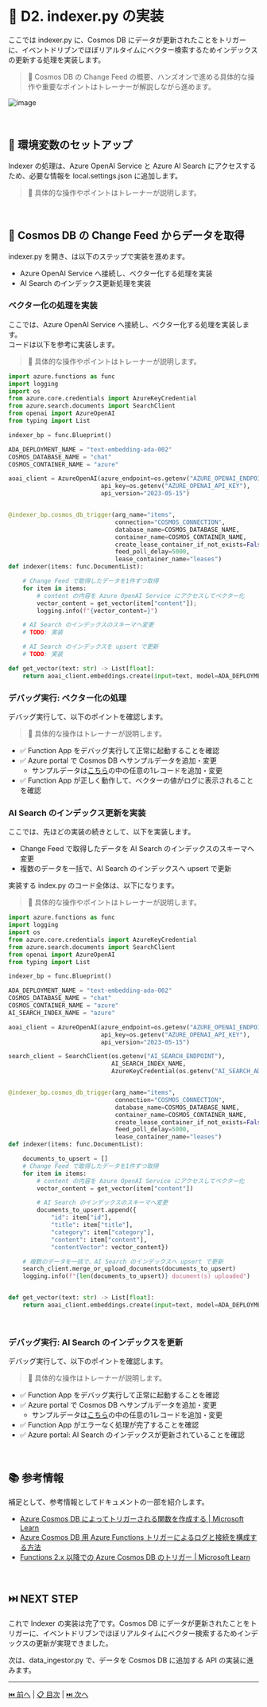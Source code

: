 # 🧪 D2. indexer.py の実装

ここでは indexer.py に、Cosmos DB にデータが更新されたことをトリガーに、イベントドリブンでほぼリアルタイムにベクター検索するためインデックスの更新する処理を実装します。

> 📝 Cosmos DB の Change Feed の概要、ハンズオンで進める具体的な操作や重要なポイントはトレーナーが解説しながら進めます。

![image](./images/architecture-indexer.png)

<br>

## 🔖 環境変数のセットアップ

Indexer の処理は、Azure OpenAI Service と Azure AI Search にアクセスするため、必要な情報を local.settings.json に追加します。

> 📝 具体的な操作やポイントはトレーナーが説明します。

<br>

## 🔖 Cosmos DB の Change Feed からデータを取得

indexer.py を開き、は以下のステップで実装を進めます。

- Azure OpenAI Service へ接続し、ベクター化する処理を実装
- AI Search のインデックス更新処理を実装

### ベクター化の処理を実装

ここでは、Azure OpenAI Service へ接続し、ベクター化する処理を実装します。  
コードは以下を参考に実装します。

> 📝 具体的な操作やポイントはトレーナーが説明します。

```python
import azure.functions as func
import logging
import os
from azure.core.credentials import AzureKeyCredential
from azure.search.documents import SearchClient
from openai import AzureOpenAI
from typing import List

indexer_bp = func.Blueprint()

ADA_DEPLOYMENT_NAME = "text-embedding-ada-002"
COSMOS_DATABASE_NAME = "chat"
COSMOS_CONTAINER_NAME = "azure"

aoai_client = AzureOpenAI(azure_endpoint=os.getenv("AZURE_OPENAI_ENDPOINT"),
                          api_key=os.getenv("AZURE_OPENAI_API_KEY"),
                          api_version="2023-05-15")


@indexer_bp.cosmos_db_trigger(arg_name="items",
                              connection="COSMOS_CONNECTION",
                              database_name=COSMOS_DATABASE_NAME,
                              container_name=COSMOS_CONTAINER_NAME,
                              create_lease_container_if_not_exists=False,
                              feed_poll_delay=5000,
                              lease_container_name="leases")
def indexer(items: func.DocumentList):

    # Change Feed で取得したデータを1件ずつ取得
    for item in items:
        # content の内容を Azure OpenAI Service にアクセスしてベクター化
        vector_content = get_vector(item["content"]);
        logging.info(f"{vector_content=}")

    # AI Search のインデックスのスキーマへ変更
    # TODO: 実装

    # AI Search のインデックスを upsert で更新
    # TODO: 実装

def get_vector(text: str) -> List[float]:
    return aoai_client.embeddings.create(input=text, model=ADA_DEPLOYMENT_NAME).data[0].embedding

```

### デバッグ実行: ベクター化の処理

デバッグ実行して、以下のポイントを確認します。

> 📝 具体的な操作はトレーナーが説明します。

- ✅ Function App をデバッグ実行して正常に起動することを確認
- ✅ Azure portal で Cosmos DB へサンプルデータを追加・変更
  - サンプルデータは[こちら](../data/sample-data.json)の中の任意の1レコードを追加・変更
- ✅ Function App が正しく動作して、ベクターの値がログに表示されることを確認


### AI Search のインデックス更新を実装

ここでは、先ほどの実装の続きとして、以下を実装します。

- Change Feed で取得したデータを AI Search のインデックスのスキーマへ変更
- 複数のデータを一括で、AI Search のインデックスへ upsert で更新

実装する index.py のコード全体は、以下になります。

> 📝 具体的な操作やポイントはトレーナーが説明します。

```python
import azure.functions as func
import logging
import os
from azure.core.credentials import AzureKeyCredential
from azure.search.documents import SearchClient
from openai import AzureOpenAI
from typing import List

indexer_bp = func.Blueprint()

ADA_DEPLOYMENT_NAME = "text-embedding-ada-002"
COSMOS_DATABASE_NAME = "chat"
COSMOS_CONTAINER_NAME = "azure"
AI_SEARCH_INDEX_NAME = "azure"

aoai_client = AzureOpenAI(azure_endpoint=os.getenv("AZURE_OPENAI_ENDPOINT"),
                          api_key=os.getenv("AZURE_OPENAI_API_KEY"),
                          api_version="2023-05-15")

search_client = SearchClient(os.getenv("AI_SEARCH_ENDPOINT"),
                             AI_SEARCH_INDEX_NAME,
                             AzureKeyCredential(os.getenv("AI_SEARCH_ADMIN_KEY")))


@indexer_bp.cosmos_db_trigger(arg_name="items",
                              connection="COSMOS_CONNECTION",
                              database_name=COSMOS_DATABASE_NAME,
                              container_name=COSMOS_CONTAINER_NAME,
                              create_lease_container_if_not_exists=False,
                              feed_poll_delay=5000,
                              lease_container_name="leases")
def indexer(items: func.DocumentList):

    documents_to_upsert = []
    # Change Feed で取得したデータを1件ずつ取得
    for item in items:
        # content の内容を Azure OpenAI Service にアクセスしてベクター化
        vector_content = get_vector(item["content"])

        # AI Search のインデックスのスキーマへ変更
        documents_to_upsert.append({
            "id": item["id"],
            "title": item["title"],
            "category": item["category"],
            "content": item["content"],
            "contentVector": vector_content})

    # 複数のデータを一括で、AI Search のインデックスへ upsert で更新
    search_client.merge_or_upload_documents(documents_to_upsert)
    logging.info(f"{len(documents_to_upsert)} document(s) uploaded")


def get_vector(text: str) -> List[float]:
    return aoai_client.embeddings.create(input=text, model=ADA_DEPLOYMENT_NAME).data[0].embedding

```

<br>

### デバッグ実行: AI Search のインデックスを更新

デバッグ実行して、以下のポイントを確認します。

> 📝 具体的な操作はトレーナーが説明します。

- ✅ Function App をデバッグ実行して正常に起動することを確認
- ✅ Azure portal で Cosmos DB へサンプルデータを追加・変更
  - サンプルデータは[こちら](../data/sample-data.json)の中の任意の1レコードを追加・変更
- ✅ Function App がエラーなく処理が完了することを確認
- ✅ Azure portal: AI Search のインデックスが更新されていることを確認

<br>


## 📚 参考情報

補足として、参考情報としてドキュメントの一部を紹介します。

- [Azure Cosmos DB によってトリガーされる関数を作成する | Microsoft Learn](https://learn.microsoft.com/ja-jp/azure/azure-functions/functions-create-cosmos-db-triggered-function)
- [Azure Cosmos DB 用 Azure Functions トリガーによるログと接続を構成する方法](https://learn.microsoft.com/ja-jp/azure/cosmos-db/nosql/how-to-configure-cosmos-db-trigger)
- [Functions 2.x 以降での Azure Cosmos DB のトリガー | Microsoft Learn](https://learn.microsoft.com/ja-jp/azure/azure-functions/functions-bindings-cosmosdb-v2-trigger?tabs=python-v2%2Cisolated-process%2Cextensionv4%2Cnodejs-v4&pivots=programming-language-python)

<br>

## ⏭️ NEXT STEP

これで Indexer の実装は完了です。Cosmos DB にデータが更新されたことをトリガーに、イベントドリブンでほぼリアルタイムにベクター検索するためインデックスの更新が実現できました。

次は、data_ingestor.py で、データを Cosmos DB に追加する API の実装に進みます。

---

[⏮️ 前へ](./setup-function-app-code.md) | [📋 目次](../README.md) | [⏭️ 次へ](./implement-data-ingestor.md)
